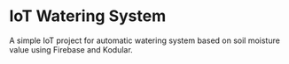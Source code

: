 # IoT Watering System

A simple IoT project for automatic watering system based on soil moisture value using Firebase and Kodular.